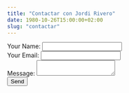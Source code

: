 ```yaml
---
title: "Contactar con Jordi Rivero"
date: 1980-10-26T15:00:00+02:00
slug: "contactar"
---
```


<form name="contact" method="POST" data-netlify="true">
  <div>
    <label>Your Name: <input type="text" name="name" /></label>
  </div>
  <div>
    <label>Your Email: <input type="email" name="email" /></label>
  </div>
  <div>
    <label>Message: <textarea name="message"></textarea></label>
  </div>
  <div>
    <button type="submit">Send</button>
  </div>
</form>
